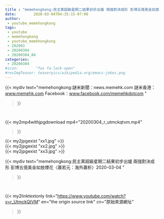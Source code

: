 ```yaml
---
title : "memehongkong:民主黨超級星期二結果初步出爐 兩強對決成形 彭博五億美金如放煙花〈蕭若元：海外蕭析〉2020-03-04 "
date:        2020-03-04T04:35:15-07:00
author:
 - youtube_memehongkong
tags:
 - youtube
 - memehongkong
 - youtube_memehongkong
 - 202003
 - 20200304
 - 20200304_04
categories:
 - 20200304
#icon:        "fas fa-lock-open"
#resImgTeaser: teaserpics/wikipedia.org/emacs-jokes.png
---
```


{{< mydiv text="memehongkong:謎米新聞：news.memehk.com 謎米香港： www.memehk.com Facebook：www.facebook.com/memehkdotcom "
>}}
<br>


{{< my2mp4withjpgdownload mp4="20200304_r_utmckqtvm.mp4"
>}}

{{< my2jpgexist "xx1.jpg" >}}<br>
{{< my2jpgexist "xx2.jpg" >}}<br>
{{< my2jpgexist "xx3.jpg" >}}<br>



{{< mydiv text="memehongkong:民主黨超級星期二結果初步出爐 兩強對決成形 彭博五億美金如放煙花〈蕭若元：海外蕭析〉2020-03-04 "
>}}
<br>

{{< my2linktextonly link="https://www.youtube.com/watch?v=r_UtmckQtVM"
en="the origin source link" cn="原始來源網址"
>}}


<br>

